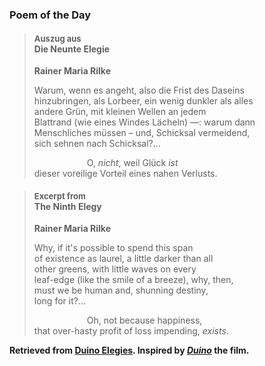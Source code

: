 ### Poem of the Day

> #### <span style="font-size: small">Auszug aus</span><br>Die Neunte Elegie
> **Rainer Maria Rilke**
> 
> Warum, wenn es angeht, also die Frist des Daseins  
> hinzubringen, als Lorbeer, ein wenig dunkler als alles  
> andere Grün, mit kleinen Wellen an jedem  
> Blattrand (wie eines Windes Lächeln) —: warum dann  
> Menschliches müssen – und, Schicksal vermeidend,  
> sich sehnen nach Schicksal?&hellip;
>
> &emsp;&emsp;&emsp;&emsp;&emsp;&emsp;O, *nicht*, weil Glück *ist*  
> dieser voreilige Vorteil eines nahen Verlusts.

> #### <span style="font-size: small">Excerpt from</span><br>The Ninth Elegy
> **Rainer Maria Rilke**
> 
> Why, if it's possible to spend this span  
> of existence as laurel, a little darker than all  
> other greens, with little waves on every  
> leaf-edge (like the smile of a breeze), why, then,  
> must we be human and, shunning destiny,  
> long for it?&hellip;
>
> &emsp;&emsp;&emsp;&emsp;&emsp;&emsp;Oh, not because happiness,  
> that over-hasty profit of loss impending, *exists*.

**Retrieved from [Duino Elegies](https://archive.org/details/duinoelegieswith00rilk/page/66/). Inspired by [*Duino*](https://www.imdb.com/title/tt17499100/) the film.**